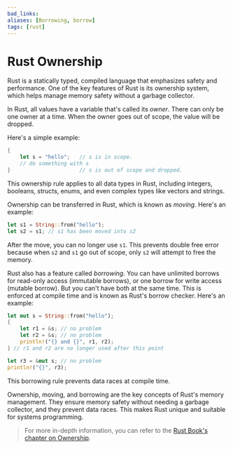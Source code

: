 ```yaml
---
bad_links: 
aliases: [Borrowing, borrow]
tags: [rust]
---
```

# Rust Ownership

Rust is a statically typed, compiled language that emphasizes safety and performance. One of the key features of Rust is its ownership system, which helps manage memory safety without a garbage collector. 

In Rust, all values have a variable that's called its *owner*. There can only be one owner at a time. When the owner goes out of scope, the value will be dropped.

Here's a simple example:

```rust
{
    let s = "hello";   // s is in scope.
    // do something with s
}                      // s is out of scope and dropped.
```

This ownership rule applies to all data types in Rust, including integers, booleans, structs, enums, and even complex types like vectors and strings.

Ownership can be transferred in Rust, which is known as *moving*. Here's an example:

```rust
let s1 = String::from("hello");
let s2 = s1; // s1 has been moved into s2
```

After the move, you can no longer use `s1`. This prevents double free error because when `s2` and `s1` go out of scope, only `s2` will attempt to free the memory.

Rust also has a feature called *borrowing*. You can have unlimited borrows for read-only access (immutable borrows), or one borrow for write access (mutable borrow). But you can't have both at the same time. This is enforced at compile time and is known as Rust's borrow checker. Here's an example:

```rust
let mut s = String::from("hello");
{
    let r1 = &s; // no problem
    let r2 = &s; // no problem
    println!("{} and {}", r1, r2);
} // r1 and r2 are no longer used after this point

let r3 = &mut s; // no problem
println!("{}", r3);
```

This borrowing rule prevents data races at compile time.

Ownership, moving, and borrowing are the key concepts of Rust's memory management. They ensure memory safety without needing a garbage collector, and they prevent data races. This makes Rust unique and suitable for systems programming.

> For more in-depth information, you can refer to the [Rust Book's chapter on Ownership](https://doc.rust-lang.org/book/ch04-00-understanding-ownership.html).